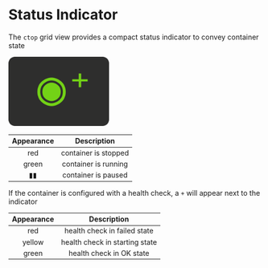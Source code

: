 # Status Indicator

The `ctop` grid view provides a compact status indicator to convey container state

<img width="200px" src="img/status.png" alt="ctop"/>

<span align="center">

Appearance | Description
--- | ---
red | container is stopped
green | container is running
▮▮ | container is paused

</span>

If the container is configured with a health check, a `+` will appear next to the indicator

<span align="center">

Appearance | Description
--- | ---
red | health check in failed state
yellow | health check in starting state
green | health check in OK state

</span>
